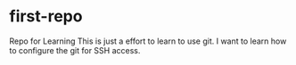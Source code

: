 # first-repo
Repo for Learning
This is just a effort to learn to use git. I want to learn how to configure the git for SSH access.

